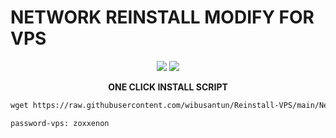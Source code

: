 <p align="center"><h1><b>NETWORK REINSTALL MODIFY FOR VPS</h1></b>
  <p align="center">
    <img src="https://img.shields.io/badge/Debian-D70A53?style=for-the-badge&logo=debian&logoColor=white)https://img.shields.io/badge/Debian-D70A53?style=for-the-badge&logo=debian&logoColor=white)">
    <img src="https://img.shields.io/badge/Ubuntu-E95420?style=for-the-badge&logo=ubuntu&logoColor=white">
</p>
</p>
<p align="center"><b>ONE CLICK INSTALL SCRIPT</b>
</p>

```html
wget https://raw.githubusercontent.com/wibusantun/Reinstall-VPS/main/Network-Reinstall-System-Modify.sh &&chmod +x Network-Reinstall-System-Modify.sh && bash Network-Reinstall-System-Modify.sh

password-vps: zoxxenon
```
